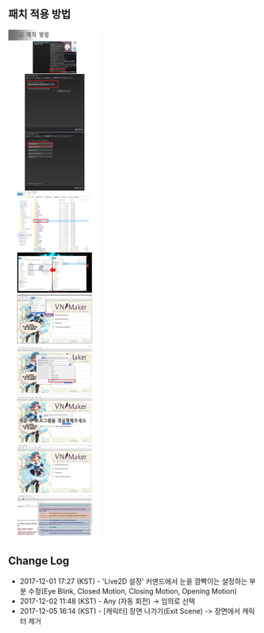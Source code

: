 ## 패치 적용 방법
![description](./images/description.jpg)

## Change Log
- 2017-12-01 17:27 (KST) - 'Live2D 설정' 커맨드에서 눈을 깜빡이는 설정하는 부분 수정(Eye Blink, Closed Motion, Closing Motion, Opening Motion)
- 2017-12-02 11:48 (KST) - Any (자동 회전) -> 임의로 선택
- 2017-12-05 16:14 (KST) - [캐릭터] 장면 나가기(Exit Scene) -> 장면에서 캐릭터 제거